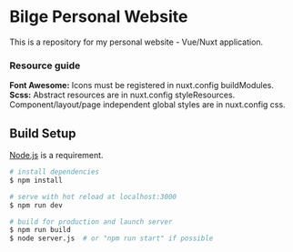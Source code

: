 # Bilge Personal Website

This is a repository for my personal website - Vue/Nuxt application.

### Resource guide
**Font Awesome:** Icons must be registered in nuxt.config buildModules.\
**Scss:** Abstract resources are in nuxt.config styleResources. Component/layout/page independent global styles are in nuxt.config css.

## Build Setup
[Node.js](#https://nodejs.org/en/) is a requirement.
```bash
# install dependencies
$ npm install

# serve with hot reload at localhost:3000
$ npm run dev

# build for production and launch server
$ npm run build
$ node server.js  # or "npm run start" if possible
```

